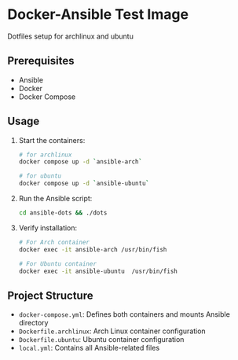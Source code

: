 # Docker-Ansible Test Image

Dotfiles setup for archlinux and ubuntu

## Prerequisites

- Ansible
- Docker
- Docker Compose

## Usage

1. Start the containers:

   ```bash
   # for archlinux
   docker compose up -d `ansible-arch`

   # for ubuntu
   docker compose up -d `ansible-ubuntu`
   ```

2. Run the Ansible script:

   ```bash
   cd ansible-dots && ./dots
   ```

3. Verify installation:

   ```bash
   # For Arch container
   docker exec -it ansible-arch /usr/bin/fish

   # For Ubuntu container
   docker exec -it ansible-ubuntu  /usr/bin/fish
   ```

## Project Structure

- `docker-compose.yml`: Defines both containers and mounts Ansible directory
- `Dockerfile.archlinux`: Arch Linux container configuration
- `Dockerfile.ubuntu`: Ubuntu container configuration
- `local.yml`: Contains all Ansible-related files

